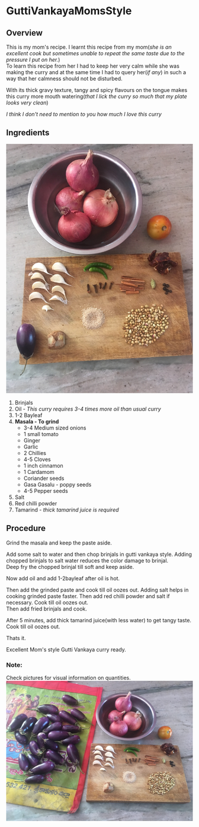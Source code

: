 # GuttiVankayaMomsStyle
## Overview
This is my mom's recipe. I learnt this recipe from my mom(*she is an excellent cook but sometimes unable to repeat the same taste due to the pressure I put on her.*)  
To learn this recipe from her I had to keep her very calm while she was making the curry and at the same time I had to query her(*if any*) in such a way that her calmness should not be disturbed.

With its thick gravy texture, tangy and spicy flavours on the tongue makes this curry more mouth watering(*that I lick the curry so much that my plate looks very clean*)

*I think I don't need to mention to you how much I love this curry*

## Ingredients
![Ingredients Card](https://github.com/narenkiran1729/Recipes/blob/master/Images/GurthuVankayaMomsStyle/IngredientsCard.JPG)

1. Brinjals
2. Oil - *This curry requires 3-4 times more oil than usual curry*
3. 1-2 Bayleaf
4.  **Masala - To grind**
    * 3-4 Medium sized onions
    * 1 small tomato
    * Ginger
    * Garlic
    * 2 Chillies
    * 4-5 Cloves
    * 1 inch cinnamon
    * 1 Cardamom
    * Coriander seeds
    * Gasa Gasalu - poppy seeds
    * 4-5 Pepper seeds
5. Salt
6. Red chilli powder
7. Tamarind - *thick tamarind juice is required*

## Procedure
Grind the masala and keep the paste aside.  

Add some salt to water and then chop brinjals in gutti vankaya style. Adding chopped brinjals to salt water reduces the color damage to brinjal.  
Deep fry the chopped brinjal till soft and keep aside.

Now add oil and add 1-2bayleaf after oil is hot.

Then add the grinded paste and cook till oil oozes out. Adding salt helps in cooking grinded paste faster.
Then add red chilli powder and salt if necessary. Cook till oil oozes out.   
Then add fried brinjals and cook.  

After 5 minutes, add thick tamarind juice(with less water) to get tangy taste. Cook till oil oozes out.

Thats it.

Excellent Mom's style Gutti Vankaya curry ready.

### Note:
Check pictures for visual information on quantities.
![Ingredients Card with Brinjals](/Images/GurthuVankayaMomsStyle/IngredientsCard1.JPG)